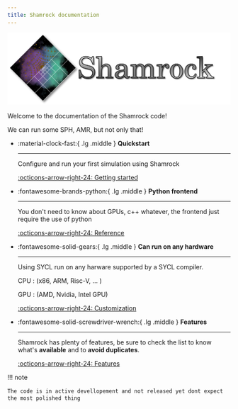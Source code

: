 ```yaml
---
title: Shamrock documentation
---
```

<style>
  .md-typeset h1,
  .md-content__button {
    display: none;
  }
</style>

![The Rust Logo](assets/no_background_nocolor.png)

Welcome to the documentation of the Shamrock code!

We can run some SPH, AMR, but not only that!

<div class="grid cards" markdown>

-   :material-clock-fast:{ .lg .middle } __Quickstart__

    ---

    Configure and run your first simulation using Shamrock

    [:octicons-arrow-right-24: Getting started](./usermanual/quickstart.md)

-   :fontawesome-brands-python:{ .lg .middle } __Python frontend__

    ---

    You don't need to know about GPUs, c++ whatever, the frontend just require the use of python

    [:octicons-arrow-right-24: Reference](#)

-   :fontawesome-solid-gears:{ .lg .middle } __Can run on any hardware__

    ---

    Using SYCL run on any harware supported by a SYCL compiler.

    CPU : (x86, ARM, Risc-V, ... )

    GPU : (AMD, Nvidia, Intel GPU)

    [:octicons-arrow-right-24: Customization](#)

-   :fontawesome-solid-screwdriver-wrench:{ .lg .middle } __Features__

    ---

    Shamrock has plenty of features, be sure to check the list to know what's **available** and to **avoid duplicates**.

    [:octicons-arrow-right-24: Features](./features.md)

</div>


!!! note

    The code is in active devellopement and not released yet dont expect the most polished thing
